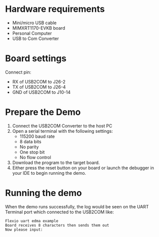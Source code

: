 Hardware requirements
=====================
- Mini/micro USB cable
- MIMXRT1170-EVKB board
- Personal Computer
- USB to Com Converter

Board settings
============
Connect pin:
- RX of USB2COM to J26-2
- TX of USB2COM to J26-4
- GND of USB2COM to J10-14

Prepare the Demo
===============
1.  Connect the USB2COM Converter to the host PC
2.  Open a serial terminal with the following settings:
    - 115200 baud rate
    - 8 data bits
    - No parity
    - One stop bit
    - No flow control
3.  Download the program to the target board.
4.  Either press the reset button on your board or launch the debugger in your IDE to begin running the demo.

Running the demo
===============
When the demo runs successfully, the log would be seen on the UART Terminal port which connected to the USB2COM like:

~~~~~~~~~~~~~~~~~~~~~
Flexio uart edma example
Board receives 8 characters then sends them out
Now please input:
~~~~~~~~~~~~~~~~~~~~~
